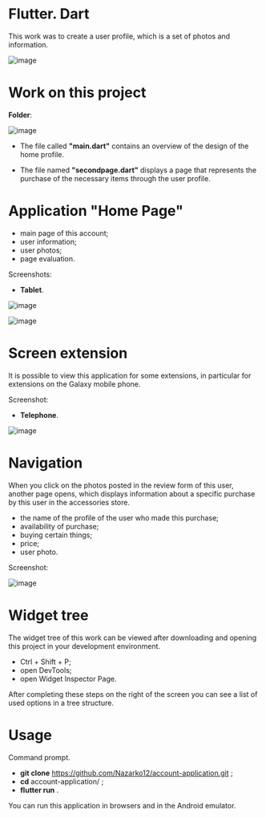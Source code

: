 # Flutter. Dart

This work was to create a user profile, which is a set of photos and information.

![image](https://user-images.githubusercontent.com/57871748/138697529-3210406d-9a5a-426a-bd51-3de3bfdb23ef.png)

# Work on this project

**Folder**: 

![image](https://user-images.githubusercontent.com/57871748/138695589-bc5bb0e8-2c7b-428f-9b6c-ec0d8dda78c3.png)

* The file called **"main.dart"** contains an overview of the design of the home profile.

* The file named **"secondpage.dart"** displays a page that represents the purchase of the necessary items through the user profile.

# Application "Home Page"

* main page of this account;
* user information;
* user photos;
* page evaluation.

Screenshots:
* **Tablet**.

![image](https://user-images.githubusercontent.com/57871748/138684065-58c80464-4cac-499b-9767-2d7799bca3ed.png)


![image](https://user-images.githubusercontent.com/57871748/138684116-8bdf5ede-905e-466e-8666-4d29f7fada65.png)

# Screen extension

It is possible to view this application for some extensions, in particular for extensions on the Galaxy mobile phone.

Screenshot:
* **Telephone**.

![image](https://user-images.githubusercontent.com/57871748/138684579-dec232e3-2535-459e-8607-af9e500ab575.png)

# Navigation

When you click on the photos posted in the review form of this user, another page opens, which displays information about a specific purchase by this user in the accessories store.

* the name of the profile of the user who made this purchase;
* availability of purchase;
* buying certain things;
* price;
* user photo.

Screenshot:

![image](https://user-images.githubusercontent.com/57871748/138685342-c0deb020-7c2d-4c40-a91d-232fa30ddf8b.png)

# Widget tree

The widget tree of this work can be viewed after downloading and opening this project in your development environment.

* Ctrl + Shift + P;
* open DevTools;
* open Widget Inspector Page.

After completing these steps on the right of the screen you can see a list of used options in a tree structure.

# Usage
Command prompt.
*  **git clone** https://github.com/Nazarko12/account-application.git ;
*  **cd** account-application/ ;
*  **flutter run** .

You can run this application in browsers and in the Android emulator.




